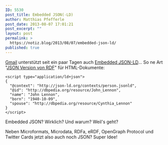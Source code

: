 ```yaml
---
ID: 5530
post_title: Embedded JSON(-LD)
author: Matthias Pfefferle
post_date: 2013-08-07 17:01:21
post_excerpt: ""
layout: post
permalink: >
  https://notiz.blog/2013/08/07/embedded-json-ld/
published: true
---
```

<a href="https://developers.google.com/gmail/schemas/reference/formats/json-ld">Gmail</a> unterstützt seit ein paar Tagen auch <a href="http://json-ld.org/spec/latest/json-ld/#embedding-json-ld-in-html-documents">Embedded <abbr title="JSON for Linking Data">JSON-LD</abbr></a>... So ne Art "<a href="http://json-ld.org/spec/latest/json-ld/">JSON Version von RDF</a>" für HTML-Dokumente:

<pre><code>&lt;script type="application/ld+json"&gt;
{
  "@context": "http://json-ld.org/contexts/person.jsonld",
  "@id": "http://dbpedia.org/resource/John_Lennon",
  "name": "John Lennon",
  "born": "1940-10-09",
  "spouse": "http://dbpedia.org/resource/Cynthia_Lennon"
}
&lt;/script&gt;</code></pre>

Embedded JSON? Wirklich? Und warum? Weil's geht?

Neben Microformats, Microdata, RDFa, eRDF, OpenGraph Protocol und Twitter Cards jetzt also auch noch JSON? Super Idee!